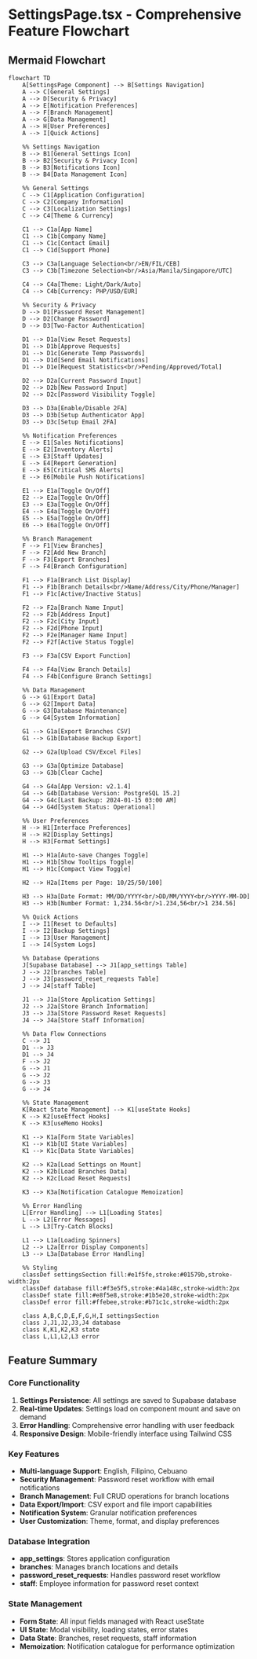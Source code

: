 # SettingsPage.tsx - Comprehensive Feature Flowchart

## Mermaid Flowchart

```mermaid
flowchart TD
    A[SettingsPage Component] --> B[Settings Navigation]
    A --> C[General Settings]
    A --> D[Security & Privacy]
    A --> E[Notification Preferences]
    A --> F[Branch Management]
    A --> G[Data Management]
    A --> H[User Preferences]
    A --> I[Quick Actions]

    %% Settings Navigation
    B --> B1[General Settings Icon]
    B --> B2[Security & Privacy Icon]
    B --> B3[Notifications Icon]
    B --> B4[Data Management Icon]

    %% General Settings
    C --> C1[Application Configuration]
    C --> C2[Company Information]
    C --> C3[Localization Settings]
    C --> C4[Theme & Currency]
    
    C1 --> C1a[App Name]
    C1 --> C1b[Company Name]
    C1 --> C1c[Contact Email]
    C1 --> C1d[Support Phone]
    
    C3 --> C3a[Language Selection<br/>EN/FIL/CEB]
    C3 --> C3b[Timezone Selection<br/>Asia/Manila/Singapore/UTC]
    
    C4 --> C4a[Theme: Light/Dark/Auto]
    C4 --> C4b[Currency: PHP/USD/EUR]

    %% Security & Privacy
    D --> D1[Password Reset Management]
    D --> D2[Change Password]
    D --> D3[Two-Factor Authentication]
    
    D1 --> D1a[View Reset Requests]
    D1 --> D1b[Approve Requests]
    D1 --> D1c[Generate Temp Passwords]
    D1 --> D1d[Send Email Notifications]
    D1 --> D1e[Request Statistics<br/>Pending/Approved/Total]
    
    D2 --> D2a[Current Password Input]
    D2 --> D2b[New Password Input]
    D2 --> D2c[Password Visibility Toggle]
    
    D3 --> D3a[Enable/Disable 2FA]
    D3 --> D3b[Setup Authenticator App]
    D3 --> D3c[Setup Email 2FA]

    %% Notification Preferences
    E --> E1[Sales Notifications]
    E --> E2[Inventory Alerts]
    E --> E3[Staff Updates]
    E --> E4[Report Generation]
    E --> E5[Critical SMS Alerts]
    E --> E6[Mobile Push Notifications]
    
    E1 --> E1a[Toggle On/Off]
    E2 --> E2a[Toggle On/Off]
    E3 --> E3a[Toggle On/Off]
    E4 --> E4a[Toggle On/Off]
    E5 --> E5a[Toggle On/Off]
    E6 --> E6a[Toggle On/Off]

    %% Branch Management
    F --> F1[View Branches]
    F --> F2[Add New Branch]
    F --> F3[Export Branches]
    F --> F4[Branch Configuration]
    
    F1 --> F1a[Branch List Display]
    F1 --> F1b[Branch Details<br/>Name/Address/City/Phone/Manager]
    F1 --> F1c[Active/Inactive Status]
    
    F2 --> F2a[Branch Name Input]
    F2 --> F2b[Address Input]
    F2 --> F2c[City Input]
    F2 --> F2d[Phone Input]
    F2 --> F2e[Manager Name Input]
    F2 --> F2f[Active Status Toggle]
    
    F3 --> F3a[CSV Export Function]
    
    F4 --> F4a[View Branch Details]
    F4 --> F4b[Configure Branch Settings]

    %% Data Management
    G --> G1[Export Data]
    G --> G2[Import Data]
    G --> G3[Database Maintenance]
    G --> G4[System Information]
    
    G1 --> G1a[Export Branches CSV]
    G1 --> G1b[Database Backup Export]
    
    G2 --> G2a[Upload CSV/Excel Files]
    
    G3 --> G3a[Optimize Database]
    G3 --> G3b[Clear Cache]
    
    G4 --> G4a[App Version: v2.1.4]
    G4 --> G4b[Database Version: PostgreSQL 15.2]
    G4 --> G4c[Last Backup: 2024-01-15 03:00 AM]
    G4 --> G4d[System Status: Operational]

    %% User Preferences
    H --> H1[Interface Preferences]
    H --> H2[Display Settings]
    H --> H3[Format Settings]
    
    H1 --> H1a[Auto-save Changes Toggle]
    H1 --> H1b[Show Tooltips Toggle]
    H1 --> H1c[Compact View Toggle]
    
    H2 --> H2a[Items per Page: 10/25/50/100]
    
    H3 --> H3a[Date Format: MM/DD/YYYY<br/>DD/MM/YYYY<br/>YYYY-MM-DD]
    H3 --> H3b[Number Format: 1,234.56<br/>1.234,56<br/>1 234.56]

    %% Quick Actions
    I --> I1[Reset to Defaults]
    I --> I2[Backup Settings]
    I --> I3[User Management]
    I --> I4[System Logs]

    %% Database Operations
    J[Supabase Database] --> J1[app_settings Table]
    J --> J2[branches Table]
    J --> J3[password_reset_requests Table]
    J --> J4[staff Table]
    
    J1 --> J1a[Store Application Settings]
    J2 --> J2a[Store Branch Information]
    J3 --> J3a[Store Password Reset Requests]
    J4 --> J4a[Store Staff Information]

    %% Data Flow Connections
    C --> J1
    D1 --> J3
    D1 --> J4
    F --> J2
    G --> J1
    G --> J2
    G --> J3
    G --> J4

    %% State Management
    K[React State Management] --> K1[useState Hooks]
    K --> K2[useEffect Hooks]
    K --> K3[useMemo Hooks]
    
    K1 --> K1a[Form State Variables]
    K1 --> K1b[UI State Variables]
    K1 --> K1c[Data State Variables]
    
    K2 --> K2a[Load Settings on Mount]
    K2 --> K2b[Load Branches Data]
    K2 --> K2c[Load Reset Requests]
    
    K3 --> K3a[Notification Catalogue Memoization]

    %% Error Handling
    L[Error Handling] --> L1[Loading States]
    L --> L2[Error Messages]
    L --> L3[Try-Catch Blocks]
    
    L1 --> L1a[Loading Spinners]
    L2 --> L2a[Error Display Components]
    L3 --> L3a[Database Error Handling]

    %% Styling
    classDef settingsSection fill:#e1f5fe,stroke:#01579b,stroke-width:2px
    classDef database fill:#f3e5f5,stroke:#4a148c,stroke-width:2px
    classDef state fill:#e8f5e8,stroke:#1b5e20,stroke-width:2px
    classDef error fill:#ffebee,stroke:#b71c1c,stroke-width:2px

    class A,B,C,D,E,F,G,H,I settingsSection
    class J,J1,J2,J3,J4 database
    class K,K1,K2,K3 state
    class L,L1,L2,L3 error
```

## Feature Summary

### Core Functionality
1. **Settings Persistence**: All settings are saved to Supabase database
2. **Real-time Updates**: Settings load on component mount and save on demand
3. **Error Handling**: Comprehensive error handling with user feedback
4. **Responsive Design**: Mobile-friendly interface using Tailwind CSS

### Key Features
- **Multi-language Support**: English, Filipino, Cebuano
- **Security Management**: Password reset workflow with email notifications
- **Branch Management**: Full CRUD operations for branch locations
- **Data Export/Import**: CSV export and file import capabilities
- **Notification System**: Granular notification preferences
- **User Customization**: Theme, format, and display preferences

### Database Integration
- **app_settings**: Stores application configuration
- **branches**: Manages branch locations and details
- **password_reset_requests**: Handles password reset workflow
- **staff**: Employee information for password reset context

### State Management
- **Form State**: All input fields managed with React useState
- **UI State**: Modal visibility, loading states, error states
- **Data State**: Branches, reset requests, staff information
- **Memoization**: Notification catalogue for performance optimization









